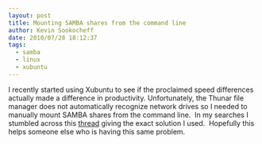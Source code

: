 ```yaml
---
layout: post
title: Mounting SAMBA shares from the command line
author: Kevin Sookocheff
date: 2010/07/28 18:12:37
tags:
  - samba
  - linux
  - xubuntu
---
```


I recently started using Xubuntu to see if the proclaimed speed differences actually made a difference in productivity. Unfortunately, the Thunar file manager does not automatically recognize network drives so I needed to manually mount SAMBA shares from the command line.  In my searches I stumbled across this [thread][1] giving the exact solution I used.  Hopefully this helps someone else who is having this same problem.

 [1]: http://ubuntuforums.org/showthread.php?t=288534
